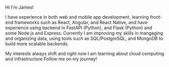 Hi I'm James!


I have experience in both web and mobile app development, learning front-end frameworks such as React, Angular, and React Native, and have experience using backend in FastAPI (Python), and Flask (Python) and some Node.js and Express. Currently I am improving my skills in mangaging and organizing data, using tools such as SQL/PostgreSQL, and MongoDB to build more scalable backends. 

My interests always shift and right now I am learning about cloud computing and infrastructure Follow me on my journey!
